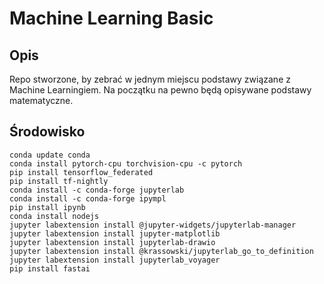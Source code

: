 # Machine Learning Basic

## Opis
Repo stworzone, by zebrać w jednym miejscu podstawy związane z Machine Learningiem. Na początku na pewno będą opisywane podstawy matematyczne.

## Środowisko
```
conda update conda
conda install pytorch-cpu torchvision-cpu -c pytorch
pip install tensorflow_federated
pip install tf-nightly
conda install -c conda-forge jupyterlab 
conda install -c conda-forge ipympl
pip install ipynb
conda install nodejs
jupyter labextension install @jupyter-widgets/jupyterlab-manager
jupyter labextension install jupyter-matplotlib
jupyter labextension install jupyterlab-drawio
jupyter labextension install @krassowski/jupyterlab_go_to_definition
jupyter labextension install jupyterlab_voyager
pip install fastai
```